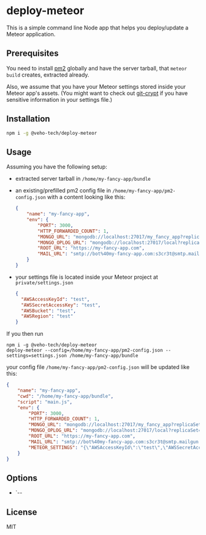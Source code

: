 # deploy-meteor

This is a simple command line Node app that helps you deploy/update a Meteor application.

## Prerequisites

You need to install [pm2](https://www.npmjs.com/package/pm2) globally and have the server tarball,
that `meteor build` creates, extracted already.

Also, we assume that you have your Meteor settings stored inside your Meteor app's assets.
 (You might want to check out [git-crypt](https://github.com/AGWA/git-crypt) if you have sensitive
 information in your settings file.)

## Installation

```bash
npm i -g @veho-tech/deploy-meteor
```

## Usage

Assuming you have the following setup:

- extracted server tarball in `/home/my-fancy-app/bundle`
- an existing/prefilled pm2 config file in `/home/my-fancy-app/pm2-config.json` with a content looking like this:

    ```json
    {
        "name": "my-fancy-app",
        "env": {
            "PORT": 3000,
            "HTTP_FORWARDED_COUNT": 1,
            "MONGO_URL": "mongodb://localhost:27017/my_fancy_app?replicaSet=rs0",
            "MONGO_OPLOG_URL": "mongodb://localhost:27017/local?replicaSet=rs0&authSource=my_fancy_app",
            "ROOT_URL": "https://my-fancy-app.com",
            "MAIL_URL": "smtp://bot%40my-fancy-app.com:s3cr3t@smtp.mailgun.org:587"
        }
    }
    ```
    
- your settings file is located inside your Meteor project at `private/settings.json`

    ```json
    {
	  "AWSAccessKeyId": "test",
	  "AWSSecretAccessKey": "test",
	  "AWSBucket": "test",
	  "AWSRegion": "test"
	}
	```

If you then run 

```shell
npm i -g @veho-tech/deploy-meteor
deploy-meteor --config=/home/my-fancy-app/pm2-config.json --settings=settings.json /home/my-fancy-app/bundle
```

your config file `/home/my-fancy-app/pm2-config.json` will be updated like this:

```json
{
    "name": "my-fancy-app",
    "cwd": "/home/my-fancy-app/bundle",
    "script": "main.js",
    "env": {
        "PORT": 3000,
        "HTTP_FORWARDED_COUNT": 1,
        "MONGO_URL": "mongodb://localhost:27017/my_fancy_app?replicaSet=rs0",
        "MONGO_OPLOG_URL": "mongodb://localhost:27017/local?replicaSet=rs0&authSource=my_fancy_app",
        "ROOT_URL": "https://my-fancy-app.com",
        "MAIL_URL": "smtp://bot%40my-fancy-app.com:s3cr3t@smtp.mailgun.org:587",
        "METEOR_SETTINGS": "{\"AWSAccessKeyId\":\"test\",\"AWSSecretAccessKey\":\"test\",\"AWSBucket\":\"test\",\"AWSRegion\":\"test\"}"
    }
}
```

## Options

- `--

## License

MIT